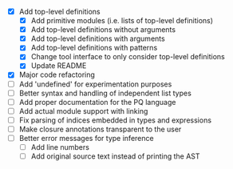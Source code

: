 - [x] Add top-level definitions
  - [x] Add primitive modules (i.e. lists of top-level definitions)
  - [x] Add top-level definitions without arguments
  - [x] Add top-level definitions with arguments
  - [x] Add top-level definitions with patterns
  - [x] Change tool interface to only consider top-level definitions
  - [x] Update README
- [x] Major code refactoring
- [ ] Add 'undefined' for experimentation purposes
- [ ] Better syntax and handling of independent list types
- [ ] Add proper documentation for the PQ language
- [ ] Add actual module support with linking
- [ ] Fix parsing of indices embedded in types and expressions
- [ ] Make closure annotations transparent to the user
- [ ] Better error messages for type inference
  - [ ] Add line numbers
  - [ ] Add original source text instead of printing the AST